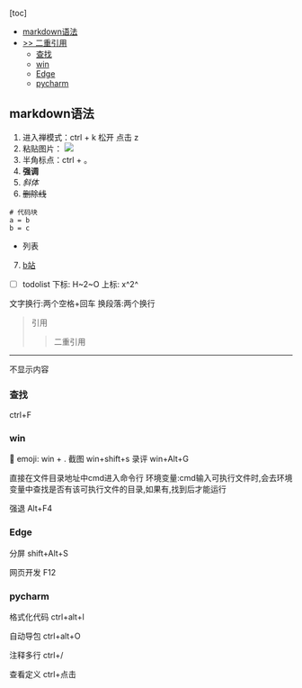 [toc]
- [markdown语法](#markdown语法)
- [>> 二重引用](#-二重引用)
  - [查找](#查找)
  - [win](#win)
  - [Edge](#edge)
  - [pycharm](#pycharm)


## markdown语法
1. 进入禅模式：ctrl + k 松开 点击 z 
2. 粘贴图片： ![](图片地址)
3. 半角标点：ctrl + 。
4. __强调__
5. *斜体*
6. ~~删除线~~
```
# 代码块
a = b
b = c
```
- 列表

7. [b站](https://www.bilibili.com/)
- [ ] todolist
下标: H~2~O
上标: x^2^

文字换行:两个空格+回车
换段落:两个换行

> 引用
>> 二重引用
---
<!-- CTRL + / -->不显示内容

### 查找

ctrl+F

### win
🧀
emoji: win + .
截图 win+shift+s
录评 win+Alt+G

直接在文件目录地址中cmd进入命令行
环境变量:cmd输入可执行文件时,会去环境变量中查找是否有该可执行文件的目录,如果有,找到后才能运行

强退 Alt+F4


### Edge

分屏 shift+Alt+S

网页开发 F12

### pycharm

格式化代码 ctrl+alt+l

自动导包 ctrl+alt+O

注释多行 ctrl+/

查看定义 ctrl+点击
